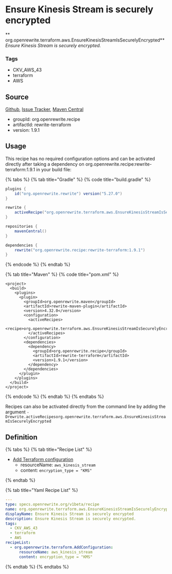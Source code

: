 # Ensure Kinesis Stream is securely encrypted

** org.openrewrite.terraform.aws.EnsureKinesisStreamIsSecurelyEncrypted**
_Ensure Kinesis Stream is securely encrypted._

### Tags

* CKV_AWS_43
* terraform
* AWS

## Source

[Github](https://github.com/openrewrite/rewrite-terraform), [Issue Tracker](https://github.com/openrewrite/rewrite-terraform/issues), [Maven Central](https://search.maven.org/artifact/org.openrewrite.recipe/rewrite-terraform/1.9.1/jar)

* groupId: org.openrewrite.recipe
* artifactId: rewrite-terraform
* version: 1.9.1


## Usage

This recipe has no required configuration options and can be activated directly after taking a dependency on org.openrewrite.recipe:rewrite-terraform:1.9.1 in your build file:

{% tabs %}
{% tab title="Gradle" %}
{% code title="build.gradle" %}
```groovy
plugins {
    id("org.openrewrite.rewrite") version("5.27.0")
}

rewrite {
    activeRecipe("org.openrewrite.terraform.aws.EnsureKinesisStreamIsSecurelyEncrypted")
}

repositories {
    mavenCentral()
}

dependencies {
    rewrite("org.openrewrite.recipe:rewrite-terraform:1.9.1")
}
```
{% endcode %}
{% endtab %}

{% tab title="Maven" %}
{% code title="pom.xml" %}
```markup
<project>
  <build>
    <plugins>
      <plugin>
        <groupId>org.openrewrite.maven</groupId>
        <artifactId>rewrite-maven-plugin</artifactId>
        <version>4.32.0</version>
        <configuration>
          <activeRecipes>
            <recipe>org.openrewrite.terraform.aws.EnsureKinesisStreamIsSecurelyEncrypted</recipe>
          </activeRecipes>
        </configuration>
        <dependencies>
          <dependency>
            <groupId>org.openrewrite.recipe</groupId>
            <artifactId>rewrite-terraform</artifactId>
            <version>1.9.1</version>
          </dependency>
        </dependencies>
      </plugin>
    </plugins>
  </build>
</project>
```
{% endcode %}
{% endtab %}
{% endtabs %}

Recipes can also be activated directly from the command line by adding the argument `-Drewrite.activeRecipesorg.openrewrite.terraform.aws.EnsureKinesisStreamIsSecurelyEncrypted`

## Definition

{% tabs %}
{% tab title="Recipe List" %}
* [Add Terraform configuration](../../terraform/addconfiguration.md)
  * resourceName: `aws_kinesis_stream`
  * content: `encryption_type = "KMS"`

{% endtab %}

{% tab title="Yaml Recipe List" %}
```yaml
---
type: specs.openrewrite.org/v1beta/recipe
name: org.openrewrite.terraform.aws.EnsureKinesisStreamIsSecurelyEncrypted
displayName: Ensure Kinesis Stream is securely encrypted
description: Ensure Kinesis Stream is securely encrypted.
tags:
  - CKV_AWS_43
  - terraform
  - AWS
recipeList:
  - org.openrewrite.terraform.AddConfiguration:
      resourceName: aws_kinesis_stream
      content: encryption_type = "KMS"

```
{% endtab %}
{% endtabs %}
